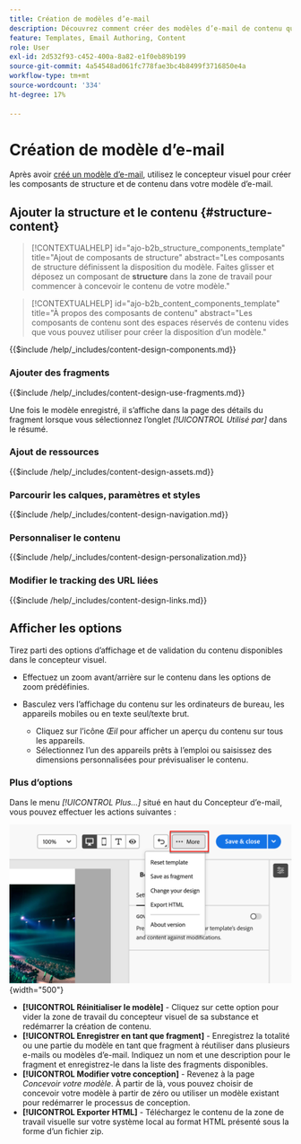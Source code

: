 ```yaml
---
title: Création de modèles d’e-mail
description: Découvrez comment créer des modèles d’e-mail de contenu qui peuvent être utilisés pour les e-mails de parcours de compte afin de réutiliser vos conceptions facilement et efficacement.
feature: Templates, Email Authoring, Content
role: User
exl-id: 2d532f93-c452-400a-8a82-e1f0eb89b199
source-git-commit: 4a54548ad061fc778fae3bc4b8499f3716850e4a
workflow-type: tm+mt
source-wordcount: '334'
ht-degree: 17%

---
```


# Création de modèle d’e-mail

Après avoir [créé un modèle d’e-mail](./email-templates.md#create-an-email-template), utilisez le concepteur visuel pour créer les composants de structure et de contenu dans votre modèle d’e-mail.

## Ajouter la structure et le contenu {#structure-content}

>[!CONTEXTUALHELP]
>id="ajo-b2b_structure_components_template"
>title="Ajout de composants de structure"
>abstract="Les composants de structure définissent la disposition du modèle. Faites glisser et déposez un composant de **structure** dans la zone de travail pour commencer à concevoir le contenu de votre modèle."

>[!CONTEXTUALHELP]
>id="ajo-b2b_content_components_template"
>title="À propos des composants de contenu"
>abstract="Les composants de contenu sont des espaces réservés de contenu vides que vous pouvez utiliser pour créer la disposition d’un modèle."

{{$include /help/_includes/content-design-components.md}}

### Ajouter des fragments

{{$include /help/_includes/content-design-use-fragments.md}}

Une fois le modèle enregistré, il s’affiche dans la page des détails du fragment lorsque vous sélectionnez l’onglet _[!UICONTROL Utilisé par]_ dans le résumé.

### Ajout de ressources

{{$include /help/_includes/content-design-assets.md}}

### Parcourir les calques, paramètres et styles

{{$include /help/_includes/content-design-navigation.md}}

### Personnaliser le contenu

{{$include /help/_includes/content-design-personalization.md}}

### Modifier le tracking des URL liées

{{$include /help/_includes/content-design-links.md}}

## Afficher les options

Tirez parti des options d’affichage et de validation du contenu disponibles dans le concepteur visuel.

* Effectuez un zoom avant/arrière sur le contenu dans les options de zoom prédéfinies.

* Basculez vers l’affichage du contenu sur les ordinateurs de bureau, les appareils mobiles ou en texte seul/texte brut.
   * Cliquez sur l’icône _Œil_ pour afficher un aperçu du contenu sur tous les appareils.
   * Sélectionnez l’un des appareils prêts à l’emploi ou saisissez des dimensions personnalisées pour prévisualiser le contenu.

### Plus d’options

Dans le menu _[!UICONTROL Plus...]_ situé en haut du Concepteur d’e-mail, vous pouvez effectuer les actions suivantes :

![Cliquez sur Plus pour accéder aux actions du modèle](./assets/visual-designer-more-menu.png){width="500"}

* **[!UICONTROL Réinitialiser le modèle]** - Cliquez sur cette option pour vider la zone de travail du concepteur visuel de sa substance et redémarrer la création de contenu.
* **[!UICONTROL Enregistrer en tant que fragment]** - Enregistrez la totalité ou une partie du modèle en tant que fragment à réutiliser dans plusieurs e-mails ou modèles d’e-mail. Indiquez un nom et une description pour le fragment et enregistrez-le dans la liste des fragments disponibles.
* **[!UICONTROL Modifier votre conception]** - Revenez à la page _Concevoir votre modèle_. À partir de là, vous pouvez choisir de concevoir votre modèle à partir de zéro ou utiliser un modèle existant pour redémarrer le processus de conception.
* **[!UICONTROL Exporter HTML]** - Téléchargez le contenu de la zone de travail visuelle sur votre système local au format HTML présenté sous la forme d’un fichier zip.
